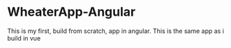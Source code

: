 # WheaterApp-Angular

This is my first, build from scratch, app in angular. This is the same app as i build in vue
